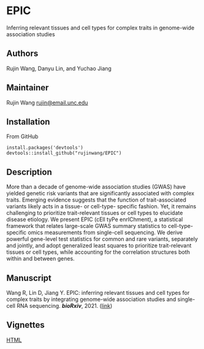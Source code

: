 # EPIC
Inferring relevant tissues and cell types for complex traits in genome-wide association studies


## Authors
Rujin Wang, Danyu Lin, and Yuchao Jiang


## Maintainer
Rujin Wang <rujin@email.unc.edu>


## Installation
From GitHub
```
install.packages('devtools')
devtools::install_github("rujinwang/EPIC")
```

## Description
More than a decade of genome-wide association studies (GWAS) have yielded genetic risk variants
that are significantly associated with complex traits. Emerging evidence suggests that the function of 
trait-associated variants likely acts in a tissue- or cell-type- specific fashion. Yet, it remains challenging
to prioritize trait-relevant tissues or cell types to elucidate disease etiology. We present EPIC (cEll tyPe enrIChment), 
a statistical framework that relates large-scale GWAS summary statistics to cell-type-specific omics measurements from
single-cell sequencing. We derive powerful gene-level test statistics for common and rare variants, separately and jointly,
and adopt generalized least squares to prioritize trait-relevant tissues or cell types, while accounting for the correlation
structures both within and between genes.

## Manuscript
Wang R, Lin D, Jiang Y. EPIC: inferring relevant tissues and cell types for complex traits by integrating genome-wide association studies and single-cell RNA sequencing. ***bioRxiv***, 2021. ([link](https://www.biorxiv.org/content/10.1101/2021.06.09.447805v1))

## Vignettes
[HTML](http://htmlpreview.github.io/?https://github.com/rujinwang/EPIC/blob/master/vignettes/EPIC_vignette.html)

